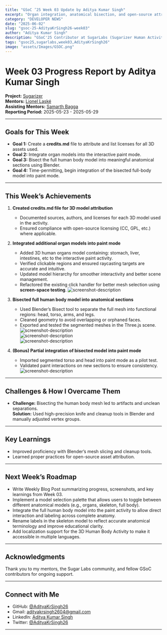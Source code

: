 ```yaml
---
title: "GSoC ’25 Week 03 Update by Aditya Kumar Singh"
excerpt: "Organ integration, anatomical bisection, and open-source attributions in Sugarizer's Human Body Activity"
category: "DEVELOPER NEWS"
date: "2025-06-02"
slug: "gsoc-25-AdityaKrSingh26-week03"
author: "Aditya Kumar Singh"
description: "GSoC'25 Contributor at SugarLabs (Sugarizer Human Activity Pack)"
tags: "gsoc25,sugarlabs,week03,AdityaKrSingh26"
image: "assets/Images/GSOC.png"
---
```


<!-- markdownlint-disable -->

# Week 03 Progress Report by Aditya Kumar Singh

**Project:** [Sugarizer](https://github.com/llaske/sugarizer)   
**Mentors:** [Lionel Laské](https://github.com/llaske)   
**Assisting Mentors:** [Samarth Bagga](https://github.com/SamarthBagga)   
**Reporting Period:** 2025-05-23 - 2025-05-29   

---

## Goals for This Week

- **Goal 1:** Create a **credits.md** file to attribute and list licenses for all 3D assets used.  
- **Goal 2:** Integrate organ models into the interactive paint mode.  
- **Goal 3:** Bisect the full human body model into meaningful anatomical sections using Blender.  
- **Goal 4:** Time-permitting, begin integration of the bisected full-body model into paint mode.  


---

## This Week’s Achievements

1. **Created credits.md file for 3D model attribution**  
   - Documented sources, authors, and licenses for each 3D model used in the activity.  
   - Ensured compliance with open-source licensing (CC, GPL, etc.) where applicable. 


2. **Integrated additional organ models into paint mode**  
   - Added 3D human organs model containing: stomach, liver, intestines, etc to the interactive paint activity.  
   - Verified clickable regions and ensured raycasting targets are accurate and intuitive.  
   - Updated model hierarchy for smoother interactivity and better scene management. 
   - Refactored the existing click handler for better mesh selection using **screen-space testing**.
        ![screenshot-description](https://i.ibb.co/ZRCJbPX0/image.png)   


3. **Bisected full human body model into anatomical sections**  
   - Used Blender’s Bisect tool to separate the full mesh into functional regions: head, torso, arms, and legs.  
   - Cleaned geometry to avoid overlapping or orphaned faces.  
   - Exported and tested the segmented meshes in the Three.js scene.
        ![screenshot-description](https://i.ibb.co/NgxGXNyz/Screenshot-2025-05-29-233012.png)   
        ![screenshot-description](https://i.ibb.co/xS4yvMYr/Screenshot-2025-05-29-233650.png)   
        ![screenshot-description](https://i.ibb.co/zH6K7RC2/Screenshot-2025-05-29-233659.png)   


4. **(Bonus) Partial integration of bisected model into paint mode**  
   - Imported segmented torso and head into paint mode as a pilot test.  
   - Validated paint interactions on new sections to ensure consistency.  
        ![screenshot-description](https://i.ibb.co/XxymdWbF/image.png)   

---

## Challenges & How I Overcame Them

- **Challenge:** Bisecting the human body mesh led to artifacts and unclean separations.  
  **Solution:** Used high-precision knife and cleanup tools in Blender and manually adjusted vertex groups. 

---

## Key Learnings

- Improved proficiency with Blender’s mesh slicing and cleanup tools.  
- Learned proper practices for open-source asset attribution.  

---

## Next Week’s Roadmap

- Write Weekly Blog Post summarizing progress, screenshots, and key learnings from Week 03.   
- Implement a model selection palette that allows users to toggle between different anatomical models (e.g., organs, skeleton, full body).   
- Integrate the full human body model into the paint activity to allow direct interaction and labeling across complete anatomy.   
- Rename labels in the skeleton model to reflect accurate anatomical terminology and improve educational clarity.   
- Add localization support for the 3D Human Body Activity to make it accessible in multiple languages.   


---


## Acknowledgments

Thank you to my mentors, the Sugar Labs community, and fellow GSoC contributors for ongoing support.

---

## Connect with Me

- GitHub: [@AdityaKrSingh26](https://github.com/AdityaKrSingh26)
- Gmail: [adityakrsingh2604@gmail.com](mailto:adityakrsingh2604@gmail.com)
- LinkedIn: [Aditya Kumar Singh](https://www.linkedin.com/in/adityakrsingh26/)
- Twitter: [@AdityaKrSingh26](https://x.com/AdityaKrSingh26)

---
